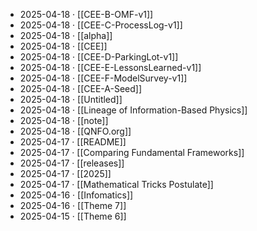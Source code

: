 - 2025-04-18 · [[CEE-B-OMF-v1]]
- 2025-04-18 · [[CEE-C-ProcessLog-v1]]
- 2025-04-18 · [[alpha]]
- 2025-04-18 · [[CEE]]
- 2025-04-18 · [[CEE-D-ParkingLot-v1]]
- 2025-04-18 · [[CEE-E-LessonsLearned-v1]]
- 2025-04-18 · [[CEE-F-ModelSurvey-v1]]
- 2025-04-18 · [[CEE-A-Seed]]
- 2025-04-18 · [[Untitled]]
- 2025-04-18 · [[Lineage of Information-Based Physics]]
- 2025-04-18 · [[note]]
- 2025-04-18 · [[QNFO.org]]
- 2025-04-17 · [[README]]
- 2025-04-17 · [[Comparing Fundamental Frameworks]]
- 2025-04-17 · [[releases]]
- 2025-04-17 · [[2025]]
- 2025-04-17 · [[Mathematical Tricks Postulate]]
- 2025-04-16 · [[Infomatics]]
- 2025-04-16 · [[Theme 7]]
- 2025-04-15 · [[Theme 6]]
